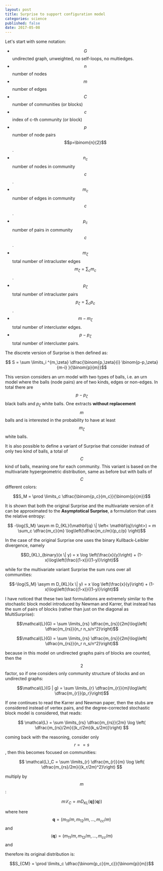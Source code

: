 ```yaml
---
layout: post
title: Surprise to support configuration model
categories: science
published: false
date: 2017-05-08
---
```


Let's start with some notation:

- $$G$$ undirected graph, unweighted, no self-loops, no multiedges.
- $$n$$ number of nodes
- $$m$$ number of edges
- $$C$$ number of communities (or blocks)
- $$c$$ index of c-th community (or block)
- $$p$$ number of node pairs $$p=\binom{n}{2}$$.
- $$n_c$$ number of nodes in community $$c$$.
- $$m_c$$ number of edges in community $$c$$.
- $$p_c$$ number of pairs in community $$c$$.
- $$m_\zeta$$ total number of intracluster edges $$m_\zeta=\sum_c m_c$$.
- $$p_\zeta$$ total number of intracluster pairs $$p_\zeta=\sum_c p_c$$.
- $$m-m_\zeta$$ total number of intercluster edges.
- $$p-p_\zeta$$ total number of intercluster pairs.

The discrete version of Surprise is then defined as:

$$ S = \sum \limits_i ^{m_\zeta} \dfrac{\binom{p_\zeta}{i}  \binom{p-p_\zeta}{m-i} }{\binom{p}{m}}$$

This version considers an urn model with two types of balls, i.e. an urn model where the balls (node pairs) are of two kinds, edges or non-edges.
In total there are $$p-p_\zeta$$ black balls and $p_\zeta$ white balls. One extracts **without replacement** $$m$$ balls and is interested in the probability to have at least $$m_\zeta$$ white balls.

It is also possible to define a variant of Surprise that consider instead of only two kind of balls, a total of $$C$$ kind of balls, meaning one for each community. This variant is based on the multivariate hypergeometric distribution, same as before but with balls of $$C$$ different colors:

$$S_M = \prod \limits_c \dfrac{\binom{p_c}{m_c}}{\binom{p}{m}}$$

It is shown that both the original Surprise and the multivariate version of it can be approximated to the **Asymptotical Surprise**, a formulation that uses the relative entropy:

$$ -\log{S_M} \asym m D_{KL}(\mathbf{q} \| \left< \mathbf{q}\right>) = m \sum_c \dfrac{m_c}{m} \log\left(\dfrac{m_c/m}{p_c/p} \right)$$

In the case of the original Surprise one uses the binary Kullback-Leibler divergence, namely

$$D_{KL}_{binary}(x \| y) = x \log \left(\frac{x}{y}\right) + (1-x)\log\left(\frac{(1-x)}{(1-y)}\right)$$

while for the multivariate variant Surprise the sum runs over all communities:

$$-\log{S_M} \asym m D_{KL}(x \| y) = x \log \left(\frac{x}{y}\right) + (1-x)\log\left(\frac{(1-x)}{(1-y)}\right)$$

I have noticed that these two last formulations are extremely similar to the stochastic block model introduced by Newman and Karrer, that instead has the sum of pairs of blocks (rather than just on the diagonal as MultiSurprise):

$$\mathcal{L}(G) = \sum \limits_{rs} \dfrac{m_{rs}}{2m}\log\left( \dfrac{m_{rs}}{n_r n_s/n^2}\right)$$

$$\mathcal{L}(G) = \sum \limits_{rs} \dfrac{m_{rs}}{2m}\log\left( \dfrac{m_{rs}}{n_r n_s/n^2}\right)$$


because in this model on undirected graphs pairs of blocks are counted, then the $$2$$ factor, so if one considers only community structure of blocks and on undirected graphs:

$$\mathcal{L}(G | g) = \sum \limits_{r} \dfrac{m_{r}}{m}\log\left( \dfrac{m_{r}}{p_r}\right)$$

If one continues to read the Karrer and Newman paper, then the stubs are considered instead of vertex pairs, and the degree-corrected stochastic block model is considered, that reads:

$$
\mathcal{L} = \sum \limits_{rs} \dfrac{m_{rs}}{2m} \log \left( \dfrac{m_{rs}/2m}{(k_r/2m)(k_s/2m)}\right)
$$

coming back with the reasoning, consider only $$r==s$$, then this becomes focused on communities:

$$
\mathcal{L}_C = \sum \limits_{r} \dfrac{m_{r}}{m} \log \left( \dfrac{m_{rs}/2m}{(k_r/2m)^2}\right)
$$

multiply by $$m$$:

$$
m \mathcal{L}_C = mD_{KL}(\mathbf{q} \| \left< \mathbf{q}\right>)
$$

where here $$\mathbf{q}=(m_{11}/m, m_{12}/m, \ldots, m_{cc}/m)$$ and 
$$\left< \mathbf{q} \right >=(m_{11}/m, m_{12}/m, \ldots, m_{cc}/m)$$ and 

therefore its original distribution is:

$$S_{CM} = \prod \limits_c \dfrac{\binom{p_c}{m_c}}{\binom{p}{m}}$$